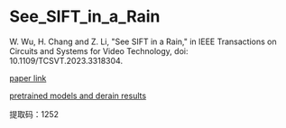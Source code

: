 # See_SIFT_in_a_Rain
W. Wu, H. Chang and Z. Li, "See SIFT in a Rain," in IEEE Transactions on Circuits and Systems for Video Technology, doi: 10.1109/TCSVT.2023.3318304.

[paper link](https://ieeexplore.ieee.org/document/10261252)

[pretrained models and derain results](https://pan.baidu.com/s/1jw9PtvwaBSyPsvoLexpwdA)

提取码：1252
